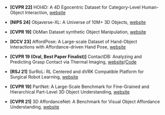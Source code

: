 
* **[CVPR 22]** HOI4D: A 4D Egocentric Dataset for Category-Level Human-Object Interaction, [website](https://hoi4d.github.io/)

* **[NIPS 24]** Objaverse-XL: A Universe of 10M+ 3D Objects, [website](https://objaverse.allenai.org/)

* **[CVPR 19]** ObMan Dataset synthetic Object Manipulation, [website](https://www.di.ens.fr/willow/research/obman/data/)

* **[ICCV 23]** AffordPose: A Large-scale Dataset of Hand-Object Interactions with Affordance-driven Hand Pose, [website](https://affordpose.github.io/)

* **[CVPR 19 (Oral, Best Paper Finalist)]** ContactDB: Analyzing and Predicting Grasp Contact via Thermal Imaging, [website](https://arxiv.org/pdf/1904.06830)/[Code](https://github.com/samarth-robo/contactdb_prediction)

* **[RSJ 21]** SurRoL: RL Centered and dVRK Compatible Platform for Surgical Robot Learning, [website](https://med-air.github.io/SurRoL/)

* **[CVPR 19]** PartNet: A Large-Scale Benchmark for Fine-Grained and Hierarchical Part-Level 3D Object Understanding, [website](https://partnet.cs.stanford.edu/)

* **[CVPR 21]** 3D AffordanceNet: A Benchmark for Visual Object Affordance Understanding, [website](https://andlollipopde.github.io/3D-AffordanceNet/#/)


